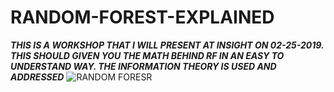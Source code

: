 # RANDOM-FOREST-EXPLAINED
***THIS IS A WORKSHOP THAT I WILL PRESENT AT INSIGHT ON 02-25-2019. 
THIS SHOULD GIVEN YOU THE MATH BEHIND RF IN AN EASY TO UNDERSTAND WAY.
THE INFORMATION THEORY IS USED AND ADDRESSED***
![RANDOM FORESR](pit1)


